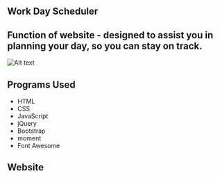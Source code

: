 ## Work Day Scheduler

## Function of website - designed to assist you in planning your day, so you can stay on track.

![Alt text](/../<main>/assets/images/WorkDay-Scheduler-Site.jpeg)

## Programs Used
* HTML
* CSS
* JavaScript
* jQuery
* Bootstrap
* moment
* Font Awesome

## Website



